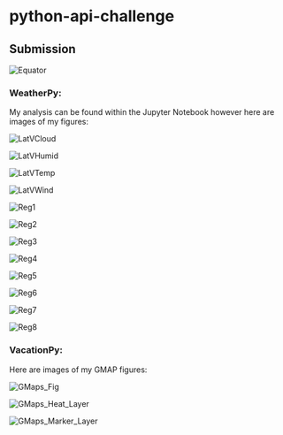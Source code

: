 # python-api-challenge

## Submission

![Equator](Images/equatorsign.png)

### WeatherPy:

My analysis can be found within the Jupyter Notebook however here are images of my figures:

![LatVCloud](WeatherPy/Images/LatVCloud.png)

![LatVHumid](WeatherPy/Images/LatVHumid.png)

![LatVTemp](WeatherPy/Images/LatVTemp.png)

![LatVWind](WeatherPy/Images/LatVWind.png)

![Reg1](WeatherPy/Images/Reg1.png)

![Reg2](WeatherPy/Images/Reg2.png)

![Reg3](WeatherPy/Images/Reg3.png)

![Reg4](WeatherPy/Images/Reg4.png)

![Reg5](WeatherPy/Images/Reg5.png)

![Reg6](WeatherPy/Images/Reg6.png)

![Reg7](WeatherPy/Images/Reg7.png)

![Reg8](WeatherPy/Images/Reg8.png)


### VacationPy:

Here are images of my GMAP figures:

![GMaps_Fig](VacationPy/Images/GMaps_Fig.png)

![GMaps_Heat_Layer](VacationPy/Images/GMaps_Heat_Layer.png)

![GMaps_Marker_Layer](VacationPy/Images/GMaps_Marker_Layer.png)